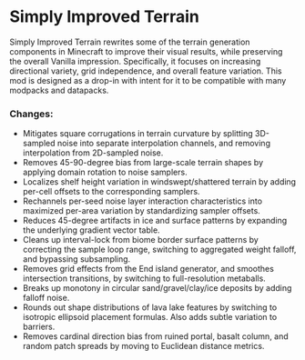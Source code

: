 # Simply Improved Terrain

Simply Improved Terrain rewrites some of the terrain generation components in Minecraft to improve their visual results, while preserving the overall Vanilla impression. Specifically, it focuses on increasing directional variety, grid independence, and overall feature variation. This mod is designed as a drop-in with intent for it to be compatible with many modpacks and datapacks.

### Changes:

- Mitigates square corrugations in terrain curvature by splitting 3D-sampled noise into separate interpolation channels, and removing interpolation from 2D-sampled noise.
- Removes 45-90-degree bias from large-scale terrain shapes by applying domain rotation to noise samplers.
- Localizes shelf height variation in windswept/shattered terrain by adding per-cell offsets to the corresponding samplers.
- Rechannels per-seed noise layer interaction characteristics into maximized per-area variation by standardizing sampler offsets.
- Reduces 45-degree artifacts in ice and surface patterns by expanding the underlying gradient vector table.
- Cleans up interval-lock from biome border surface patterns by correcting the sample loop range, switching to aggregated weight falloff, and bypassing subsampling.
- Removes grid effects from the End island generator, and smoothes intersection transitions, by switching to full-resolution metaballs.
- Breaks up monotony in circular sand/gravel/clay/ice deposits by adding falloff noise.
- Rounds out shape distributions of lava lake features by switching to isotropic ellipsoid placement formulas. Also adds subtle variation to barriers.
- Removes cardinal direction bias from ruined portal, basalt column, and random patch spreads by moving to Euclidean distance metrics.
